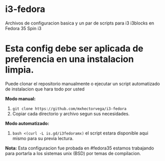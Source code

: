 # i3-fedora

Archivos de configuracion basica y un par de scripts para i3 i3blocks en Fedora 35 Spin i3

# Esta config debe ser aplicada de preferencia en una instalacion limpia.

Puede clonar el repositorio manualmente o ejecutar un script automatizado de instalacion que hara todo por usted 

**Modo manual:**
1. ```git clone https://github.com/mxhectorvega/i3-fedora```
2. Copiar cada directorio y archivo segun sus necesidades.

**Modo automatizado:**
1. ```bash <(curl -L is.gd/i3fedoramx)``` el script estara disponible aqui mismo para su previa lectura.

**Nota:**
Esta configuracion fue probada en #fedora35 estamos trabajando para portarla a los sistemas unix (BSD) por temas de compilacion.